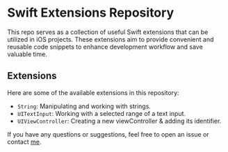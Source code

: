# Swift Extensions Repository

This repo serves as a collection of useful Swift extensions that can be utilized in iOS projects. These extensions aim to provide convenient and reusable code snippets to enhance development workflow and save valuable time.

## Extensions

Here are some of the available extensions in this repository:

- `String`: Manipulating and working with strings.
- `UITextInput`: Working with a selected range of a text input.
- `UIViewController`: Creating a new viewController & adding its identifier.

<!-- 

- `String+Extensions`: Extensions for manipulating and working with strings.
- `UIColor+Extensions`: Extensions for creating colors from hexadecimal values and other color utilities.
- `UIView+Extensions`: Extensions for simplifying common tasks related to UIView and its subclasses.
- `UIImage+Extensions`: Extensions for image manipulation, resizing, and other image-related operations.
- `Date+Extensions`: Extensions for working with dates, formatting, and date calculations.
- `UIViewController+Extensions`: Extensions for handling common tasks related to view controllers.

 -->

If you have any questions or suggestions, feel free to open an issue or contact [me](mailto:anastasiamousa@protonmail.com).
